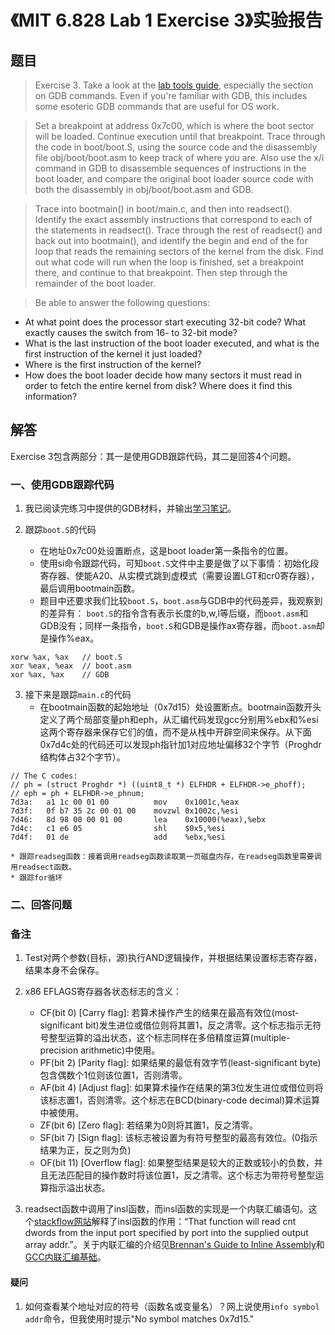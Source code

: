 # 《MIT 6.828 Lab 1 Exercise 3》实验报告

## 题目

> Exercise 3. Take a look at the [lab tools guide](https://pdos.csail.mit.edu/6.828/2017/labguide.html), especially the section on GDB commands. Even if you're familiar with GDB, this includes some esoteric GDB commands that are useful for OS work.

> Set a breakpoint at address 0x7c00, which is where the boot sector will be loaded. Continue execution until that breakpoint. Trace through the code in boot/boot.S, using the source code and the disassembly file obj/boot/boot.asm to keep track of where you are. Also use the x/i command in GDB to disassemble sequences of instructions in the boot loader, and compare the original boot loader source code with both the disassembly in obj/boot/boot.asm and GDB.

> Trace into bootmain() in boot/main.c, and then into readsect(). Identify the exact assembly instructions that correspond to each of the statements in readsect(). Trace through the rest of readsect() and back out into bootmain(), and identify the begin and end of the for loop that reads the remaining sectors of the kernel from the disk. Find out what code will run when the loop is finished, set a breakpoint there, and continue to that breakpoint. Then step through the remainder of the boot loader.

> Be able to answer the following questions:
* At what point does the processor start executing 32-bit code? What exactly causes the switch from 16- to 32-bit mode?
* What is the last instruction of the boot loader executed, and what is the first instruction of the kernel it just loaded?
* Where is the first instruction of the kernel?
* How does the boot loader decide how many sectors it must read in order to fetch the entire kernel from disk? Where does it find this information?

## 解答

Exercise 3包含两部分：其一是使用GDB跟踪代码，其二是回答4个问题。

### 一、使用GDB跟踪代码

1. 我已阅读完练习中提供的GDB材料，并输出[学习笔记](read_lab_tools_guide.md)。

2. 跟踪`boot.S`的代码
    * 在地址0x7c00处设置断点，这是boot loader第一条指令的位置。
    * 使用si命令跟踪代码，可知`boot.S`文件中主要是做了以下事情：初始化段寄存器、使能A20、从实模式跳到虚模式（需要设置LGT和cr0寄存器），最后调用bootmain函数。
    * 题目中还要求我们比较`boot.S`，`boot.asm`与GDB中的代码差异，我观察到的差异有： `boot.S`的指令含有表示长度的b,w,l等后缀，而`boot.asm`和GDB没有；同样一条指令，`boot.S`和GDB是操作ax寄存器，而`boot.asm`却是操作%eax。
```
xorw %ax, %ax   // boot.S
xor %eax, %eax  // boot.asm
xor %ax, %ax    // GDB
```

3. 接下来是跟踪`main.c`的代码
    * 在bootmain函数的起始地址（0x7d15）处设置断点。bootmain函数开头定义了两个局部变量ph和eph，从汇编代码发现gcc分别用%ebx和%esi这两个寄存器来保存它们的值，而不是从栈中开辟空间来保存。从下面0x7d4c处的代码还可以发现ph指针加1对应地址偏移32个字节（Proghdr结构体占32个字节）。
```
// The C codes:
// ph = (struct Proghdr *) ((uint8_t *) ELFHDR + ELFHDR->e_phoff);
// eph = ph + ELFHDR->e_phnum;
7d3a:	a1 1c 00 01 00       	mov    0x1001c,%eax
7d3f:	0f b7 35 2c 00 01 00 	movzwl 0x1002c,%esi
7d46:	8d 98 00 00 01 00    	lea    0x10000(%eax),%ebx
7d4c:	c1 e6 05             	shl    $0x5,%esi
7d4f:	01 de                	add    %ebx,%esi
```
    * 跟踪readseg函数：接着调用readseg函数读取第一页磁盘内存，在readseg函数里需要调用readsect函数。 
    * 跟踪for循环

### 二、回答问题

### 备注

1. Test对两个参数(目标，源)执行AND逻辑操作，并根据结果设置标志寄存器，结果本身不会保存。

2. x86 EFLAGS寄存器各状态标志的含义：
    * CF(bit 0) [Carry flag]: 若算术操作产生的结果在最高有效位(most-significant bit)发生进位或借位则将其置1，反之清零。这个标志指示无符号整型运算的溢出状态，这个标志同样在多倍精度运算(multiple-precision arithmetic)中使用。
    * PF(bit 2) [Parity flag]: 如果结果的最低有效字节(least-significant byte)包含偶数个1位则该位置1，否则清零。
    * AF(bit 4) [Adjust flag]: 如果算术操作在结果的第3位发生进位或借位则将该标志置1，否则清零。这个标志在BCD(binary-code decimal)算术运算中被使用。
    * ZF(bit 6) [Zero flag]: 若结果为0则将其置1，反之清零。
    * SF(bit 7) [Sign flag]: 该标志被设置为有符号整型的最高有效位。(0指示结果为正，反之则为负)
    * OF(bit 11) [Overflow flag]: 如果整型结果是较大的正数或较小的负数，并且无法匹配目的操作数时将该位置1，反之清零。这个标志为带符号整型运算指示溢出状态。

3. readsect函数中调用了insl函数，而insl函数的实现是一个内联汇编语句。这个[stackflow网站](https://stackoverflow.com/questions/38410829/why-cant-find-the-insl-instruction-in-x86-document)解释了insl函数的作用：“That function will read cnt dwords from the input port specified by port into the supplied output array addr.”。关于内联汇编的介绍见[Brennan's Guide to Inline Assembly](http://www.delorie.com/djgpp/doc/brennan/brennan_att_inline_djgpp.html)和[GCC内联汇编基础](https://www.jianshu.com/p/1782e14a0766)。

#### 疑问

1. 如何查看某个地址对应的符号（函数名或变量名）？网上说使用`info symbol addr`命令，但我使用时提示"No symbol matches 0x7d15."

